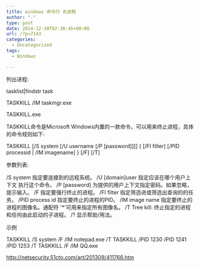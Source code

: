 ```yaml
---
title: windows 命令行 杀进程
author: "-"
type: post
date: 2014-12-30T02:30:45+00:00
url: /?p=7143
categories:
  - Uncategorized
tags:
  - Windows

---
```

列出进程: 

tasklist|findstr task

TASKKILL /IM taskmgr.exe

TASKKILL.exe

TASKKILL命令是Microsoft Windows内置的一款命令，可以用来终止进程，具体的命令规则如下: 

TASKKILL [/S system [/U username [/P [password]]]] { [/FI filter] [/PID processid | /IM imagename] } [/F] [/T]

参数列表:

/S system 指定要连接到的远程系统。
/U [domain]user 指定应该在哪个用户上下文 执行这个命令。 
/P [password] 为提供的用户上下文指定密码。如果忽略，提示输入。 
/F 指定要强行终止的进程。 
/FI filter 指定筛选进或筛选出查询的的任务。 
/PID process id 指定要终止的进程的PID。 
/IM image name 指定要终止的进程的图像名。通配符 '*'可用来指定所有图像名。 
/T Tree kill: 终止指定的进程和任何由此启动的子进程。
/? 显示帮助/用法。

示例

TASKKILL /S system /F /IM notepad.exe /T TASKKILL /PID 1230 /PID 1241 /PID 1253 /T TASKKILL /F /IM QQ.exe

http://netsecurity.51cto.com/art/201309/411766.htm